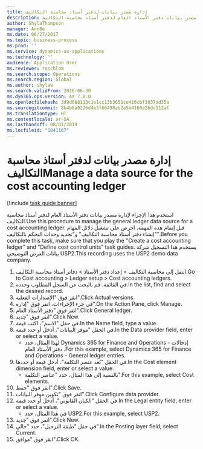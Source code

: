 ```yaml
---
title: إدارة مصدر بيانات لدفتر أستاذ محاسبة التكاليف
description: استخدم هذا الإجراء لإدارة مصدر بيانات دفتر الأستاذ العام لدفتر أستاذ محاسبة التكاليف.
author: ShylaThompson
manager: AnnBe
ms.date: 06/27/2017
ms.topic: business-process
ms.prod: ''
ms.service: dynamics-ax-applications
ms.technology: ''
audience: Application User
ms.reviewer: roschlom
ms.search.scope: Operations
ms.search.region: Global
ms.author: shylaw
ms.search.validFrom: 2016-06-30
ms.dyn365.ops.version: AX 7.0.0
ms.openlocfilehash: 3d9d688113c1e1cc13b3651ce416cbf3037ad35a
ms.sourcegitcommit: 8b4b6a9226d4e5f66498ab2a5b4160e26dd112af
ms.translationtype: HT
ms.contentlocale: ar-SA
ms.lasthandoff: 08/01/2019
ms.locfileid: "1841167"
---
```

# <a name="manage-a-data-source-for-the-cost-accounting-ledger"></a><span data-ttu-id="6ae68-103">إدارة مصدر بيانات لدفتر أستاذ محاسبة التكاليف</span><span class="sxs-lookup"><span data-stu-id="6ae68-103">Manage a data source for the cost accounting ledger</span></span>

[!include [task guide banner](../../includes/task-guide-banner.md)]

<span data-ttu-id="6ae68-104">استخدم هذا الإجراء لإدارة مصدر بيانات دفتر الأستاذ العام لدفتر أستاذ محاسبة التكاليف.</span><span class="sxs-lookup"><span data-stu-id="6ae68-104">Use this procedure to manage the general ledger data source for a cost accounting ledger.</span></span> <span data-ttu-id="6ae68-105">قبل إتمام هذه المهمة، احرص على تشغيل دلائل المهام "إنشاء دفتر أستاذ محاسبة التكاليف" و"تحديد وحدات التحكم بالتكاليف".</span><span class="sxs-lookup"><span data-stu-id="6ae68-105">Before you complete this task, make sure that you play the "Create a cost accounting ledger" and "Define cost control units" task guides.</span></span> <span data-ttu-id="6ae68-106">يستخدم هذا التسجيل شركة بيانات العرض التوضيحي USP2.</span><span class="sxs-lookup"><span data-stu-id="6ae68-106">This recording uses the USP2 demo data company.</span></span>

1. <span data-ttu-id="6ae68-107">انتقل إلى محاسبة التكاليف > إعداد دفتر الأستاذ > دفاتر أستاذ محاسبة التكاليف.</span><span class="sxs-lookup"><span data-stu-id="6ae68-107">Go to Cost accounting > Ledger setup > Cost accounting ledgers.</span></span>
2. <span data-ttu-id="6ae68-108">في القائمة، قم بالبحث عن السجل المطلوب وحدده.</span><span class="sxs-lookup"><span data-stu-id="6ae68-108">In the list, find and select the desired record.</span></span>
3. <span data-ttu-id="6ae68-109">انقر فوق "الإصدارات الفعلية".</span><span class="sxs-lookup"><span data-stu-id="6ae68-109">Click Actual versions.</span></span>
4. <span data-ttu-id="6ae68-110">في جزء الإجراءات، انقر فوق "إدارة".</span><span class="sxs-lookup"><span data-stu-id="6ae68-110">On the Action Pane, click Manage.</span></span>
5. <span data-ttu-id="6ae68-111">انقر فوق "دفتر الأستاذ العام".</span><span class="sxs-lookup"><span data-stu-id="6ae68-111">Click General ledger.</span></span>
6. <span data-ttu-id="6ae68-112">انقر فوق "جديد".</span><span class="sxs-lookup"><span data-stu-id="6ae68-112">Click New.</span></span>
7. <span data-ttu-id="6ae68-113">في حقل "الاسم"، اكتب قيمة.</span><span class="sxs-lookup"><span data-stu-id="6ae68-113">In the Name field, type a value.</span></span>
8. <span data-ttu-id="6ae68-114">في الحقل "موفر البيانات"، أدخل أو حدد قيمة.</span><span class="sxs-lookup"><span data-stu-id="6ae68-114">In the Data provider field, enter or select a value.</span></span>
    * <span data-ttu-id="6ae68-115">لهذا المثال، حدد Dynamics 365 for Finance and Operations - إدخالات دفتر الأستاذ العام .</span><span class="sxs-lookup"><span data-stu-id="6ae68-115">For this example, select Dynamics 365 for Finance and Operations - General ledger entries.</span></span>  
9. <span data-ttu-id="6ae68-116">في الحقل "بُعد عنصر التكلفة‬‬"، أدخل قيمة أو حددها.</span><span class="sxs-lookup"><span data-stu-id="6ae68-116">In the Cost element dimension field, enter or select a value.</span></span>
    * <span data-ttu-id="6ae68-117">بالنسبة إلى هذا المثال، حدد "عناصر التكلفة".</span><span class="sxs-lookup"><span data-stu-id="6ae68-117">For this example, select Cost elements.</span></span>  
10. <span data-ttu-id="6ae68-118">انقر فوق "حفظ".</span><span class="sxs-lookup"><span data-stu-id="6ae68-118">Click Save.</span></span>
11. <span data-ttu-id="6ae68-119">انقر فوق "تكوين موفر البيانات".</span><span class="sxs-lookup"><span data-stu-id="6ae68-119">Click Configure data provider.</span></span>
12. <span data-ttu-id="6ae68-120">في الحقل "الكيان القانوني"، أدخل أو حدد قيمة.</span><span class="sxs-lookup"><span data-stu-id="6ae68-120">In the Legal entity field, enter or select a value.</span></span>
    * <span data-ttu-id="6ae68-121">في هذا المثال، حدد USP2.</span><span class="sxs-lookup"><span data-stu-id="6ae68-121">For this example, select USP2.</span></span>  
13. <span data-ttu-id="6ae68-122">انقر فوق "جديد".</span><span class="sxs-lookup"><span data-stu-id="6ae68-122">Click New.</span></span>
14. <span data-ttu-id="6ae68-123">في حقل "طبقة الترحيل"، حدد "حالي".</span><span class="sxs-lookup"><span data-stu-id="6ae68-123">In the Posting layer field, select Current.</span></span>
15. <span data-ttu-id="6ae68-124">انقر فوق "موافق".</span><span class="sxs-lookup"><span data-stu-id="6ae68-124">Click OK.</span></span>

